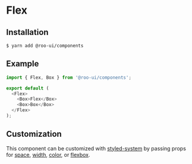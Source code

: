 # Flex

<!-- STORY -->

## Installation

```shell
$ yarn add @roo-ui/components
```

## Example

```js
import { Flex, Box } from '@roo-ui/components';

export default (
  <Flex>
    <Box>Flex</Box>
    <Box>Box</Box>
  </Flex>
);
```

## Customization

This component can be customized with [styled-system](https://github.com/jxnblk/styled-system) by passing props for [space](https://github.com/jxnblk/styled-system#space-responsive), [width](https://github.com/jxnblk/styled-system#width-responsive), [color](https://github.com/jxnblk/styled-system#color-responsive), or [flexbox](https://github.com/jxnblk/styled-system#flexbox).
